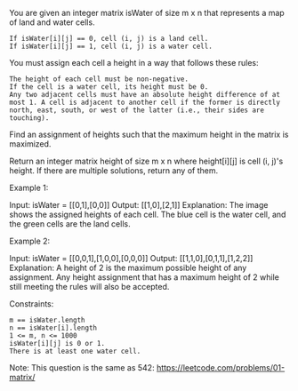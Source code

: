 You are given an integer matrix isWater of size m x n that represents a map of land and water cells.

    If isWater[i][j] == 0, cell (i, j) is a land cell.
    If isWater[i][j] == 1, cell (i, j) is a water cell.

You must assign each cell a height in a way that follows these rules:

    The height of each cell must be non-negative.
    If the cell is a water cell, its height must be 0.
    Any two adjacent cells must have an absolute height difference of at most 1. A cell is adjacent to another cell if the former is directly north, east, south, or west of the latter (i.e., their sides are touching).

Find an assignment of heights such that the maximum height in the matrix is maximized.

Return an integer matrix height of size m x n where height[i][j] is cell (i, j)'s height. If there are multiple solutions, return any of them.

 

Example 1:

Input: isWater = [[0,1],[0,0]]
Output: [[1,0],[2,1]]
Explanation: The image shows the assigned heights of each cell.
The blue cell is the water cell, and the green cells are the land cells.

Example 2:

Input: isWater = [[0,0,1],[1,0,0],[0,0,0]]
Output: [[1,1,0],[0,1,1],[1,2,2]]
Explanation: A height of 2 is the maximum possible height of any assignment.
Any height assignment that has a maximum height of 2 while still meeting the rules will also be accepted.

 

Constraints:

    m == isWater.length
    n == isWater[i].length
    1 <= m, n <= 1000
    isWater[i][j] is 0 or 1.
    There is at least one water cell.

 

Note: This question is the same as 542: https://leetcode.com/problems/01-matrix/

